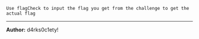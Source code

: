 `Use flagCheck to input the flag you get from the challenge to get the actual flag`

---
**Author:** d4rks0c1ety!